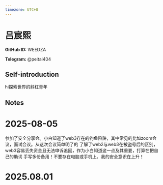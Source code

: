 ```yaml
---
timezone: UTC+8
---
```


# 吕宸熙

**GitHub ID:** WEEDZA

**Telegram:** @peitai404

## Self-introduction

hi探索世界的斜杠青年

## Notes

<!-- Content_START -->
# 2025-08-05

参加了安全分享会。小白知道了web3存在的钓鱼陷阱，其中常见的比如zoom会议，面试会议。从这次会议简单明了的 了解了web2与web3在被盗号后的区别，web3容易丢失资金且无法申诉追回，作为小白知道这一点及其重要，打算在把自己的助词 手写多份备用！不要存在电脑或手机上。我的安全意识在上升！


# 2025.08.01


<!-- Content_END -->
